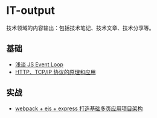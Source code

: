 # IT-output
技术领域的内容输出：包括技术笔记、技术文章、技术分享等。

## 基础
- [浅谈 JS Event Loop](https://github.com/CRONWMMM/IT-output/blob/master/%E6%B5%85%E8%B0%88%20JS%20Event%20Loop.md)
- [HTTP、TCP/IP 协议的原理和应用](https://github.com/CRONWMMM/IT-output/blob/master/HTTP%E5%8D%8F%E8%AE%AE%E7%9A%84%E5%8E%9F%E7%90%86%E5%92%8C%E5%BA%94%E7%94%A8.md)

## 实战
- [webpack + ejs + express 打造基础多页应用项目架构](https://github.com/CRONWMMM/IT-output/blob/master/%E5%9F%BA%E7%A1%80%E5%A4%9A%E9%A1%B5%E5%BA%94%E7%94%A8%E9%A1%B9%E7%9B%AE%E6%9E%B6%E6%9E%84.md)

